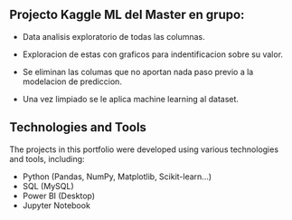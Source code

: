 ## Projecto Kaggle ML del Master en grupo:

- Data analisis exploratorio de todas las columnas.

- Exploracion de estas con graficos para indentificacion sobre su valor. 

- Se eliminan las columas que no aportan nada paso previo a la modelacion de prediccion.

- Una vez limpiado se le aplica machine learning al dataset.


## Technologies and Tools

The projects in this portfolio were developed using various technologies and tools, including:

- Python (Pandas, NumPy, Matplotlib, Scikit-learn...)
- SQL (MySQL)
- Power BI (Desktop)
- Jupyter Notebook
